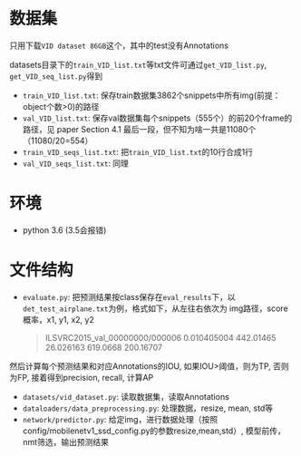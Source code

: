 # 数据集
只用下载`VID dataset 86GB`这个，其中的test没有Annotations

datasets目录下的`train_VID_list.txt`等txt文件可通过`get_VID_list.py`,  `get_VID_seq_list.py`得到

- `train_VID_list.txt`: 保存train数据集3862个snippets中所有img(前提：object个数>0)的路径
- `val_VID_list.txt`: 保存val数据集每个snippets（555个）的前20个frame的路径，见 paper Section 4.1 最后一段，但不知为啥一共是11080个（11080/20=554）
- `train_VID_seqs_list.txt`: 把`train_VID_list.txt`的10行合成1行
- `val_VID_seqs_list.txt`: 同理
# 环境
- python 3.6 (3.5会报错)
# 文件结构
- `evaluate.py`: 把预测结果按class保存在`eval_results`下，以`det_test_airplane.txt`为例，格式如下，从左往右依次为 img路径，score概率，x1, y1, x2, y2 
  > ILSVRC2015_val_00000000/000006 0.010405004 442.01465 26.026163 619.0668 200.16707

然后计算每个预测结果和对应Annotations的IOU, 如果IOU>阈值，则为TP, 否则为FP, 接着得到precision, recall, 计算AP
- `datasets/vid_dataset.py`: 读取数据集，读取Annotations
- `dataloaders/data_preprocessing.py`: 处理数据，resize, mean, std等
- `network/predictor.py`: 给定img，进行数据处理（按照config/mobilenetv1_ssd_config.py的参数resize,mean,std）, 模型前传，nmt筛选，输出预测结果
